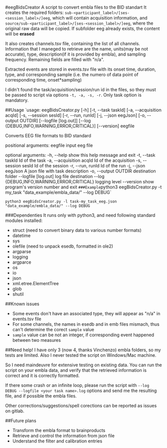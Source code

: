 #eegBidsCreator
A script to convert embla files to the BID standart
It creates the required folders: `sub-<participant_label>/[ses-<session_label>/]eeg`,  which will contain acquisition information, and `source/sub-<participant_label>/[ses-<session_label>/]eeg`, where the original raw data will be copied. If subfolder eeg already exists, the content will be **erased**

It also creates channels.tsv file, containing the list of all channels. Information that I maneged to retrieve are the name, units(may be not accurate), type, description(if it is provided by embla), and sampling frequency. Remaining fields are filled with "n/a".

Extracted events are stored in events.tsv file with its onset time, duration, type, and corresponding sample (i.e. the numero of data point of corresponding time, onset\*sampling) 

I didn't found the task/acquisition/session/run id in the files, so they must be passed to script via options `-t, -a, -s, -r`. Only task option is mandatory.

##Usage
`usage: eegBidsCreator.py [-h] [-t, --task taskId] [-a, --acquisition acqId]
                         [-s, --session sesId] [-r, --run, runId]
                         [-j, --json eegJson] [-o, --output OUTDIR]
                         [--logfile [log.out]]
                         [--log {DEBUG,INFO,WARNING,ERROR,CRITICAL}]
                         [--version]
                         eegfile

Converts EEG file formats to BID standard

positional arguments:
  eegfile               input eeg file

optional arguments:
  -h, --help            show this help message and exit
  -t, --task taskId     Id of the task
  -a, --acquisition acqId
                        Id of the acquisition
  -s, --session sesId   Id of the session
  -r, --run, runId      Id of the run
  -j, --json eegJson    A json file with task description
  -o, --output OUTDIR   destination folder
  --logfile [log.out]   log file destination
  --log {DEBUG,INFO,WARNING,ERROR,CRITICAL}
                        logging level
  --version             show program's version number and exit
`
###Example
`python3 eegBidsCreator.py -t my_task "data_example/embla_data/" --log DEBUG`

`python3 eegBidsCreator.py -l task-my_task_eeg.json "data_example/embla_data/" --log DEBUG`

###Dependenties
It runs only with python3, and need following standard modules installed:
- struct (need to convert binary data to various number formats)
- datetime
- sys
- olefile (need to unpack esedb, formatted in ole2)
- argparse
- logging
- argparce
- os
- io
- json
- xml.etree.ElementTree
- glob
- shutil

##Known issues
- Some events don't have an associated type, they will appear as "n/a" in events.tsv file
- For some channels, the names in esedb and in emb files mismach, thus can't determine the corect `sample` value 
- `sample` value can be not an integer, if corresponding event happened between two measures

##Need help!
I have only 3 (now 4, thanks Vinchenzo) embla folders, so my tests are limited. Also I never tested the script on Windows/Mac machine.

So I need maindeuvre for extensive testing on existing data. You can run the script on your embla data, and verify that the retrieved information is correct and it is correctly formatted. 

If there some crash or an infinite loop, please run the script with `--log DEBUG --logfile <your task name>.log` options and send me the resulting file, and if possible the embla files.

Other corrections/suggestions/spell corections can be reported as issues on gitlab. 

##Future plans
- Transform the embla format to brainproducts
- Retrieve and control the information from json file
- Understand the filter and calibration entries

